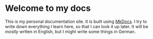 # Welcome to my docs

This is my personal documentation site. It is built using [MkDocs](https://www.mkdocs.org/).
I try to write down everything I learn here, so that I can look it up later.
It will be *mostly* wrtten in English, but I might write some things in German.